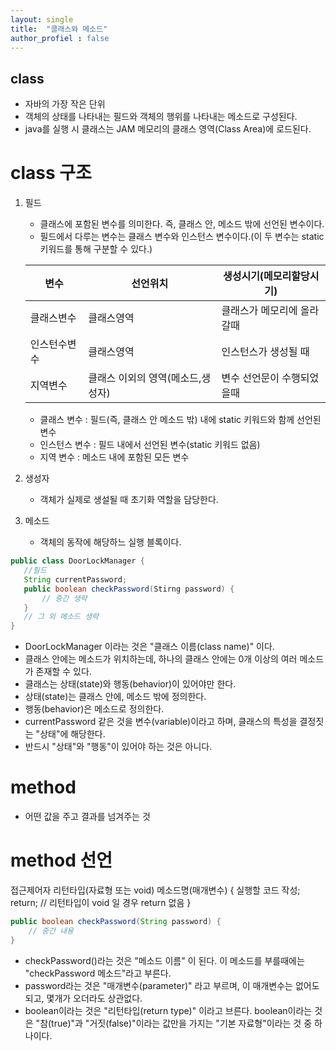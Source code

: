 ```yaml
---
layout: single
title:  "클래스와 메소드"
author_profiel : false
---
```



## class
 - 자바의 가장 작은 단위
 - 객체의 상태를 나타내는 필드와 객체의 행위를 나타내는 메소드로 구성된다.
 - java를 실행 시 클래스는 JAM 메모리의 클래스 영역(Class Area)에 로드된다.
 
 # class 구조
1. 필드
    - 클래스에 포함된 변수를 의미한다. 즉, 클래스 안, 메소드 밖에 선언된 변수이다.
    - 필드에서 다루는 변수는 클래스 변수와 인스턴스 변수이다.(이 두 변수는 static 키워드를 통해 구분할 수 있다.)

    |변수|선언위치|생성시기(메모리할당시기)|
    |-------|------|--------|
    |클래스변수|클래스영역|클래스가 메모리에 올라갈때|
    |인스턴수변수|클래스영역|인스턴스가 생성될 때|
    |지역변수|클래스 이외의 영역(메소드,생성자)|변수 선언문이 수행되었을때|


    * 클래스 변수 : 필드(즉, 클래스 안 메소드 밖) 내에 static 키워드와 함께 선언된 변수
    * 인스턴스 변수 : 필드 내에서 선언된 변수(static 키워드 없음)
    * 지역 변수 : 메소드 내에 포함된 모든 변수
2. 생성자
    - 객체가 실제로 생설될 때 초기화 역할을 담당한다.
3. 메소드
    - 객체의 동작에 해당하느 실행 블록이다.

 ```java
 public class DoorLockManager {
    //필드
    String currentPassword;
    public boolean checkPassword(Stirng password) {
        // 중간 생략
    }
    // 그 외 메소드 생략
 } 

 ```
- DoorLockManager 이라는 것은 "클래스 이름(class name)" 이다. 
- 클래스 안에는 메소드가 위치하는데, 하나의 클래스 안에는 0개 이상의 여러 메소드가 존재할 수 있다.
- 클래스는 상태(state)와 행동(behavior)이 있어야만 한다.
- 상태(state)는 클래스 안에, 메소드 밖에 정의한다.
- 행동(behavior)은 메소드로 정의한다.
- currentPassword 같은 것을 변수(variable)이라고 하며, 클래스의 특성을 결정짓는 "상태"에 해당한다.
- 반드시 "상태"와 "행동"이 있어야 하는 것은 아니다.


# method
- 어떤 값을 주고 결과를 넘겨주는 것

# method 선언

접근제어자 리턴타입(자료형 또는 void) 메소드명(매개변수) {
    실행할 코드 작성;
    return; // 리턴타입이 void 일 경우 return 없음
}

```java
public boolean checkPassword(String password) {
    // 중간 내용 
}
```

- checkPassword()라는 것은 "메소드 이름" 이 된다. 이 메소드를 부를때에는 "checkPassword 메소드"라고 부른다.
- password라는 것은 "매개변수(parameter)" 라고 부르며, 이 매개변수는 없어도 되고, 몇개가 오더라도 상관없다. 
- boolean이라는 것은 "리턴타입(return type)" 이라고 브른다. boolean이라는 것은 "참(true)"과 "거짓(false)"이라는 값만을 가지는 "기본 자료형"이라는 것 중 하나이다. 
 


